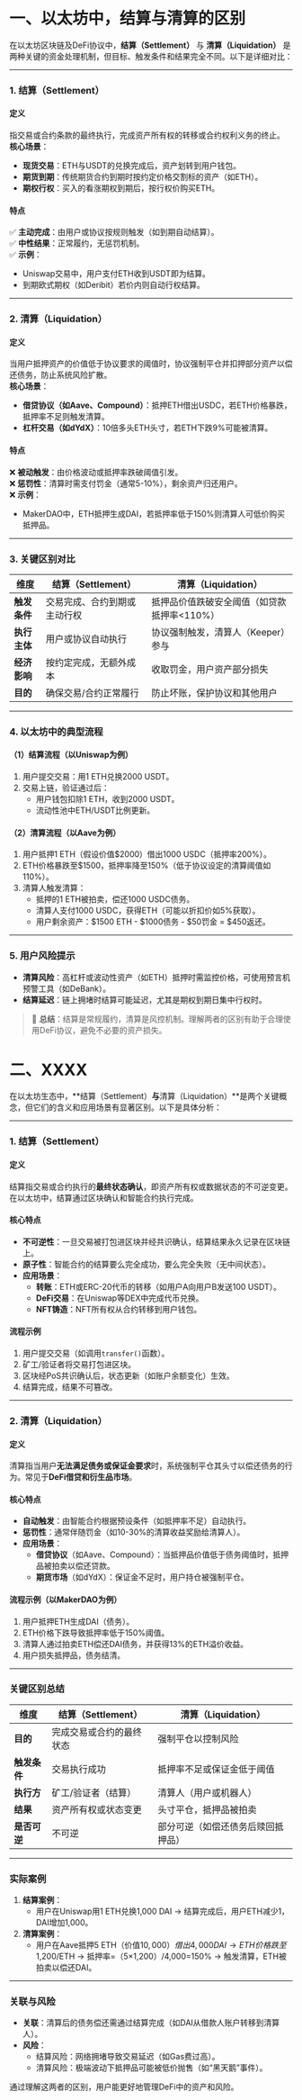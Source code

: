 # 一、以太坊中，结算与清算的区别



在以太坊区块链及DeFi协议中，**结算（Settlement）** 与 **清算（Liquidation）** 是两种关键的资金处理机制，但目标、触发条件和结果完全不同。以下是详细对比：

---

### **1. 结算（Settlement）**
#### **定义**  
指交易或合约条款的最终执行，完成资产所有权的转移或合约权利义务的终止。  
**核心场景**：  
- **现货交易**：ETH与USDT的兑换完成后，资产划转到用户钱包。  
- **期货到期**：传统期货合约到期时按约定价格交割标的资产（如ETH）。  
- **期权行权**：买入的看涨期权到期后，按行权价购买ETH。  

#### **特点**  
✅ **主动完成**：由用户或协议按规则触发（如到期自动结算）。  
✅ **中性结果**：正常履约，无惩罚机制。  
✅ **示例**：  
- Uniswap交易中，用户支付ETH收到USDT即为结算。  
- 到期欧式期权（如Deribit）若价内则自动行权结算。  

---

### **2. 清算（Liquidation）**
#### **定义**  
当用户抵押资产的价值低于协议要求的阈值时，协议强制平仓并扣押部分资产以偿还债务，防止系统风险扩散。  
**核心场景**：  
- **借贷协议（如Aave、Compound）**：抵押ETH借出USDC，若ETH价格暴跌，抵押率不足则触发清算。  
- **杠杆交易（如dYdX）**：10倍多头ETH头寸，若ETH下跌9%可能被清算。  

#### **特点**  
❌ **被动触发**：由价格波动或抵押率跌破阈值引发。  
❌ **惩罚性**：清算时需支付罚金（通常5-10%），剩余资产归还用户。  
❌ **示例**：  
- MakerDAO中，ETH抵押生成DAI，若抵押率低于150%则清算人可低价购买抵押品。  

---

### **3. 关键区别对比**
| **维度**       | **结算（Settlement）**              | **清算（Liquidation）**            |
|----------------|------------------------------------|-----------------------------------|
| **触发条件**   | 交易完成、合约到期或主动行权        | 抵押品价值跌破安全阈值（如贷款抵押率<110%） |
| **执行主体**   | 用户或协议自动执行                  | 协议强制触发，清算人（Keeper）参与      |
| **经济影响**   | 按约定完成，无额外成本              | 收取罚金，用户资产部分损失             |
| **目的**       | 确保交易/合约正常履行               | 防止坏账，保护协议和其他用户           |

---

### **4. 以太坊中的典型流程**
#### **（1）结算流程（以Uniswap为例）**  
1. 用户提交交易：用1 ETH兑换2000 USDT。  
2. 交易上链，验证通过后：  
   - 用户钱包扣除1 ETH，收到2000 USDT。  
   - 流动性池中ETH/USDT比例更新。  

#### **（2）清算流程（以Aave为例）**  
1. 用户抵押1 ETH（假设价值$2000）借出1000 USDC（抵押率200%）。  
2. ETH价格暴跌至$1500，抵押率降至150%（低于协议设定的清算阈值如110%）。  
3. 清算人触发清算：  
   - 抵押的1 ETH被拍卖，偿还1000 USDC债务。  
   - 清算人支付1000 USDC，获得ETH（可能以折扣价如5%获取）。  
   - 用户剩余资产：$1500 ETH - $1000债务 - $50罚金 = $450返还。  

---

### **5. 用户风险提示**
- **清算风险**：高杠杆或波动性资产（如ETH）抵押时需监控价格，可使用预言机预警工具（如DeBank）。  
- **结算延迟**：链上拥堵时结算可能延迟，尤其是期权到期日集中行权时。  

> 📌 **总结**：结算是常规履约，清算是风控机制。理解两者的区别有助于合理使用DeFi协议，避免不必要的资产损失。


# 二、XXXX



在以太坊生态中，**结算（Settlement）**与**清算（Liquidation）**是两个关键概念，但它们的含义和应用场景有显著区别。以下是具体分析：

---

### **1. 结算（Settlement）**
#### **定义**
结算指交易或合约执行的**最终状态确认**，即资产所有权或数据状态的不可逆变更。在以太坊中，结算通过区块确认和智能合约执行完成。

#### **核心特点**
- **不可逆性**：一旦交易被打包进区块并经共识确认，结算结果永久记录在区块链上。
- **原子性**：智能合约的结算要么完全成功，要么完全失败（无中间状态）。
- **应用场景**：
  - **转账**：ETH或ERC-20代币的转移（如用户A向用户B发送100 USDT）。
  - **DeFi交易**：在Uniswap等DEX中完成代币兑换。
  - **NFT铸造**：NFT所有权从合约转移到用户钱包。

#### **流程示例**
1. 用户提交交易（如调用`transfer()`函数）。
2. 矿工/验证者将交易打包进区块。
3. 区块经PoS共识确认后，状态更新（如账户余额变化）生效。
4. 结算完成，结果不可篡改。

---

### **2. 清算（Liquidation）**
#### **定义**
清算指当用户**无法满足债务或保证金要求**时，系统强制平仓其头寸以偿还债务的行为。常见于**DeFi借贷和衍生品市场**。

#### **核心特点**
- **自动触发**：由智能合约根据预设条件（如抵押率不足）自动执行。
- **惩罚性**：通常伴随罚金（如10-30%的清算收益奖励给清算人）。
- **应用场景**：
  - **借贷协议**（如Aave、Compound）：当抵押品价值低于债务阈值时，抵押品被拍卖以偿还贷款。
  - **期货市场**（如dYdX）：保证金不足时，用户持仓被强制平仓。

#### **流程示例（以MakerDAO为例）**
1. 用户抵押ETH生成DAI（债务）。
2. ETH价格下跌导致抵押率低于150%阈值。
3. 清算人通过拍卖ETH偿还DAI债务，并获得13%的ETH溢价收益。
4. 用户损失抵押品，债务结清。

---

### **关键区别总结**
| **维度**         | **结算（Settlement）**                     | **清算（Liquidation）**                  |
|------------------|-------------------------------------------|----------------------------------------|
| **目的**         | 完成交易或合约的最终状态                  | 强制平仓以控制风险                     |
| **触发条件**     | 交易执行成功                              | 抵押率不足或保证金低于阈值             |
| **执行方**       | 矿工/验证者（结算）                       | 清算人（用户或机器人）                 |
| **结果**         | 资产所有权或状态变更                      | 头寸平仓，抵押品被拍卖                 |
| **是否可逆**     | 不可逆                                    | 部分可逆（如偿还债务后赎回抵押品）     |

---

### **实际案例**
1. **结算案例**：
   - 用户在Uniswap用1 ETH兑换1,000 DAI → 结算完成后，用户ETH减少1，DAI增加1,000。
2. **清算案例**：
   - 用户在Aave抵押5 ETH（价值$10,000）借出4,000 DAI → ETH价格跌至$1,200/ETH → 抵押率=（5×1,200）/4,000=150% → 触发清算，ETH被拍卖以偿还DAI。

---

### **关联与风险**
- **关联**：清算后的债务偿还需通过结算完成（如DAI从借款人账户转移到清算人）。
- **风险**：
  - 结算风险：网络拥堵导致交易延迟（如Gas费过高）。
  - 清算风险：极端波动下抵押品可能被低价抛售（如“黑天鹅”事件）。

通过理解这两者的区别，用户能更好地管理DeFi中的资产和风险。
